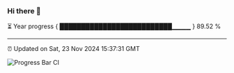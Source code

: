 ### Hi there 👋

⏳ Year progress { ██████████████████████████▁▁▁▁ } 89.52 %

---

⏰ Updated on Sat, 23 Nov 2024 15:37:31 GMT

![Progress Bar CI](https://github.com/IshwaranRudhara/GIT-ACTION/workflows/Progress%20Bar%20CI/badge.svg)
